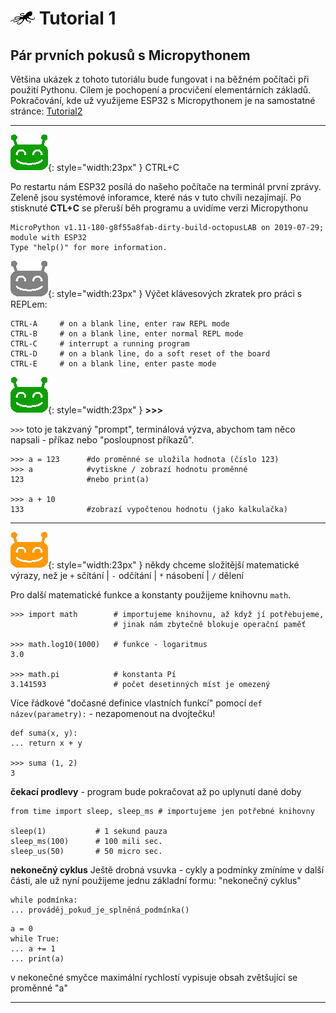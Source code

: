 # ![logo](img/logo_small.png) Tutorial 1

## Pár prvních pokusů s Micropythonem

Většina ukázek z tohoto tutoriálu bude fungovat i na běžném počítači při použití Pythonu. Cílem je pochopení a procvičení elementárních základů. Pokračování, kde už využijeme ESP32 s Micropythonem je na samostatné stránce: [Tutorial2](/tutorial2)

---

![ufo-gr](img/ufo-gre.gif){: style="width:23px" }  CTRL+C

Po restartu nám ESP32 posílá do našeho počítače na terminál první zprávy.
Zeleně jsou systémové inforamce, které nás v tuto chvíli nezajímají.
Po stisknuté **CTL+C** se přeruší běh programu a uvidíme verzi Micropythonu
```
MicroPython v1.11-180-g8f55a8fab-dirty-build-octopusLAB on 2019-07-29; 
module with ESP32                                                                                                             
Type "help()" for more information.
```

![ufo-sil](img/ufo-sil.gif){: style="width:23px" }  Výčet klávesových zkratek pro práci s REPLem: 

```
CTRL-A     # on a blank line, enter raw REPL mode
CTRL-B     # on a blank line, enter normal REPL mode
CTRL-C     # interrupt a running program
CTRL-D     # on a blank line, do a soft reset of the board
CTRL-E     # on a blank line, enter paste mode
```

![ufo-gr](img/ufo-gre.gif){: style="width:23px" }  **>>>**

`>>>` toto je takzvaný "prompt", terminálová výzva, abychom tam něco napsali - příkaz nebo "posloupnost příkazů".

```
>>> a = 123      #do proměnné se uložila hodnota (číslo 123)
>>> a            #vytiskne / zobrazí hodnotu proměnné 
123              #nebo print(a) 
                
>>> a + 10
133              #zobrazí vypočtenou hodnotu (jako kalkulačka)
```

---

![ufo-or](img/ufo-ora.gif){: style="width:23px" } 
někdy chceme složitější matematické výrazy, než je 
`+` sčítání | `-` odčítání | `*` násobení | `/` dělení

Pro další matematické funkce a konstanty použijeme knihovnu `math`.

```
>>> import math        # importujeme knihovnu, až když jí potřebujeme,
                       # jinak nám zbytečně blokuje operační paměť

>>> math.log10(1000)   # funkce - logaritmus
3.0

>>> math.pi            # konstanta Pí
3.141593               # počet desetinných míst je omezený                 
```


Více řádkové "dočasné definice vlastních funkcí" pomocí `def název(parametry):` - nezapomenout na dvojtečku!

```
def suma(x, y):
... return x + y

>>> suma (1, 2)
3
```

**čekací prodlevy**   - program bude pokračovat až po uplynutí dané doby 
```
from time import sleep, sleep_ms # importujeme jen potřebné knihovny

sleep(1)           # 1 sekund pauza
sleep_ms(100)      # 100 mili sec.
sleep_us(50)       # 50 micro sec.
```

**nekonečný cyklus**
Ještě drobná vsuvka - cykly a podmínky zmíníme v další části, ale už nyní použijeme jednu základní formu: "nekonečný cyklus"
```
while podmínka:
... prováděj_pokud_je_splněná_podmínka()
```

```
a = 0
while True: 
... a += 1
... print(a)
```
v nekonečné smyčce maximální rychlostí vypisuje obsah zvětšující se proměnné "a"

---

